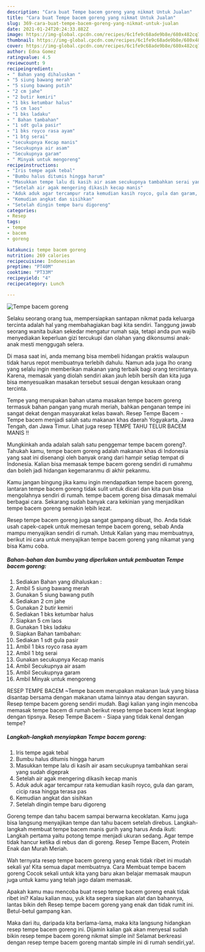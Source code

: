 ```yaml
---
description: "Cara buat Tempe bacem goreng yang nikmat Untuk Jualan"
title: "Cara buat Tempe bacem goreng yang nikmat Untuk Jualan"
slug: 369-cara-buat-tempe-bacem-goreng-yang-nikmat-untuk-jualan
date: 2021-01-24T20:24:33.882Z
image: https://img-global.cpcdn.com/recipes/6c1fe9c68ade9b8e/680x482cq70/tempe-bacem-goreng-foto-resep-utama.jpg
thumbnail: https://img-global.cpcdn.com/recipes/6c1fe9c68ade9b8e/680x482cq70/tempe-bacem-goreng-foto-resep-utama.jpg
cover: https://img-global.cpcdn.com/recipes/6c1fe9c68ade9b8e/680x482cq70/tempe-bacem-goreng-foto-resep-utama.jpg
author: Edna Gomez
ratingvalue: 4.5
reviewcount: 9
recipeingredient:
- " Bahan yang dihaluskan "
- "5 siung bawang merah"
- "5 siung bawang putih"
- "2 cm jahe"
- "2 butir kemiri"
- "1 bks ketumbar halus"
- "5 cm laos"
- "1 bks ladaku"
- " Bahan tambahan"
- "1 sdt gula pasir"
- "1 bks royco rasa ayam"
- "1 btg serai"
- "secukupnya Kecap manis"
- "Secukupnya air asam"
- "Secukupnya garam"
- " Minyak untuk mengoreng"
recipeinstructions:
- "Iris tempe agak tebal"
- "Bumbu halus ditumis hingga harum"
- "Masukkan tempe lalu di kasih air asam secukupnya tambahkan serai yang sudah digeprak"
- "Setelah air agak mengering dikasih kecap manis"
- "Aduk aduk agar tercampur rata kemudian kasih royco, gula dan garam, cicip rasa hingga terasa pas"
- "Kemudian angkat dan sisihkan"
- "Setelah dingin tempe baru digoreng"
categories:
- Resep
tags:
- tempe
- bacem
- goreng

katakunci: tempe bacem goreng 
nutrition: 269 calories
recipecuisine: Indonesian
preptime: "PT40M"
cooktime: "PT33M"
recipeyield: "4"
recipecategory: Lunch

---
```



![Tempe bacem goreng](https://img-global.cpcdn.com/recipes/6c1fe9c68ade9b8e/680x482cq70/tempe-bacem-goreng-foto-resep-utama.jpg)

Selaku seorang orang tua, mempersiapkan santapan nikmat pada keluarga tercinta adalah hal yang membahagiakan bagi kita sendiri. Tanggung jawab seorang  wanita bukan sekedar mengatur rumah saja, tetapi anda pun wajib menyediakan keperluan gizi tercukupi dan olahan yang dikonsumsi anak-anak mesti menggugah selera.

Di masa  saat ini, anda memang bisa membeli hidangan praktis walaupun tidak harus repot membuatnya terlebih dahulu. Namun ada juga lho orang yang selalu ingin memberikan makanan yang terbaik bagi orang tercintanya. Karena, memasak yang diolah sendiri akan jauh lebih bersih dan kita juga bisa menyesuaikan masakan tersebut sesuai dengan kesukaan orang tercinta. 

Tempe yang merupakan bahan utama masakan tempe bacem goreng termasuk bahan pangan yang murah meriah, bahkan penganan tempe ini sangat dekat dengan masyarakat kelas bawah. Resep Tempe Bacem - Tempe bacem menjadi salah satu makanan khas daerah Yogyakarta, Jawa Tengah, dan Jawa Timur. Lihat juga resep TEMPE TAHU TELUR BACEM MANIS !!

Mungkinkah anda adalah salah satu penggemar tempe bacem goreng?. Tahukah kamu, tempe bacem goreng adalah makanan khas di Indonesia yang saat ini disenangi oleh banyak orang dari hampir setiap tempat di Indonesia. Kalian bisa memasak tempe bacem goreng sendiri di rumahmu dan boleh jadi hidangan kegemaranmu di akhir pekanmu.

Kamu jangan bingung jika kamu ingin mendapatkan tempe bacem goreng, lantaran tempe bacem goreng tidak sulit untuk dicari dan kita pun bisa mengolahnya sendiri di rumah. tempe bacem goreng bisa dimasak memalui berbagai cara. Sekarang sudah banyak cara kekinian yang menjadikan tempe bacem goreng semakin lebih lezat.

Resep tempe bacem goreng juga sangat gampang dibuat, lho. Anda tidak usah capek-capek untuk memesan tempe bacem goreng, sebab Anda mampu menyajikan sendiri di rumah. Untuk Kalian yang mau membuatnya, berikut ini cara untuk menyajikan tempe bacem goreng yang nikamat yang bisa Kamu coba.

<!--inarticleads1-->

##### Bahan-bahan dan bumbu yang diperlukan untuk pembuatan Tempe bacem goreng:

1. Sediakan  Bahan yang dihaluskan :
1. Ambil 5 siung bawang merah
1. Gunakan 5 siung bawang putih
1. Sediakan 2 cm jahe
1. Gunakan 2 butir kemiri
1. Sediakan 1 bks ketumbar halus
1. Siapkan 5 cm laos
1. Gunakan 1 bks ladaku
1. Siapkan  Bahan tambahan:
1. Sediakan 1 sdt gula pasir
1. Ambil 1 bks royco rasa ayam
1. Ambil 1 btg serai
1. Gunakan secukupnya Kecap manis
1. Ambil Secukupnya air asam
1. Ambil Secukupnya garam
1. Ambil  Minyak untuk mengoreng


RESEP TEMPE BACEM ~Tempe bacem merupakan makanan lauk yang biasa disantap bersama dengan makanan utama lainnya atau dengan sayuran. Resep tempe bacem goreng sendiri mudah. Bagi kalian yang ingin mencoba memasak tempe bacem di rumah berikut resep tempe bacem lezat lengkap dengan tipsnya. Resep Tempe Bacem - Siapa yang tidak kenal dengan tempe? 

<!--inarticleads2-->

##### Langkah-langkah menyiapkan Tempe bacem goreng:

1. Iris tempe agak tebal
1. Bumbu halus ditumis hingga harum
1. Masukkan tempe lalu di kasih air asam secukupnya tambahkan serai yang sudah digeprak
1. Setelah air agak mengering dikasih kecap manis
1. Aduk aduk agar tercampur rata kemudian kasih royco, gula dan garam, cicip rasa hingga terasa pas
1. Kemudian angkat dan sisihkan
1. Setelah dingin tempe baru digoreng


Goreng tempe dan tahu bacem sampai berwarna kecoklatan. Kamu juga bisa langsung menyajikan tempe dan tahu bacem setelah direbus. Langkah-langkah membuat tempe bacem manis gurih yang harus Anda ikuti: Langkah pertama yaitu potong tempe menjadi ukuran sedang. Agar tempe tidak hancur ketika di rebus dan di goreng. Resep Tempe Bacem, Protein Enak dan Murah Meriah. 

Wah ternyata resep tempe bacem goreng yang enak tidak ribet ini mudah sekali ya! Kita semua dapat membuatnya. Cara Membuat tempe bacem goreng Cocok sekali untuk kita yang baru akan belajar memasak maupun juga untuk kamu yang telah jago dalam memasak.

Apakah kamu mau mencoba buat resep tempe bacem goreng enak tidak ribet ini? Kalau kalian mau, yuk kita segera siapkan alat dan bahannya, lantas bikin deh Resep tempe bacem goreng yang enak dan tidak rumit ini. Betul-betul gampang kan. 

Maka dari itu, daripada kita berlama-lama, maka kita langsung hidangkan resep tempe bacem goreng ini. Dijamin kalian gak akan menyesal sudah bikin resep tempe bacem goreng nikmat simple ini! Selamat berkreasi dengan resep tempe bacem goreng mantab simple ini di rumah sendiri,ya!.


